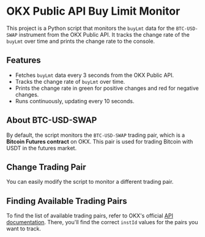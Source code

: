# OKX Public API Buy Limit Monitor

This project is a Python script that monitors the `buyLmt` data for the `BTC-USD-SWAP` instrument from the OKX Public API. It tracks the change rate of the `buyLmt` over time and prints the change rate to the console.

## Features
- Fetches `buyLmt` data every 3 seconds from the OKX Public API.
- Tracks the change rate of `buyLmt` over time.
- Prints the change rate in green for positive changes and red for negative changes.
- Runs continuously, updating every 10 seconds.

## About BTC-USD-SWAP
By default, the script monitors the `BTC-USD-SWAP` trading pair, which is a **Bitcoin Futures contract** on OKX. This pair is used for trading Bitcoin with USDT in the futures market.

## Change Trading Pair
You can easily modify the script to monitor a different trading pair. 

## Finding Available Trading Pairs
To find the list of available trading pairs, refer to OKX's official [API documentation](https://www.okx.com/docs-v5/zh/#order-book-trading-market-data-get-tickers). There, you'll find the correct `instId` values for the pairs you want to track.
